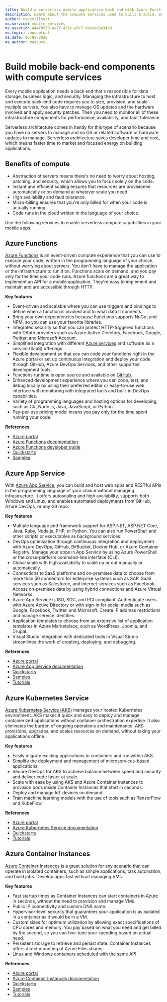 ```yaml
---
title: Build a serverless mobile application back end with Azure Functions and other services
description: Learn about the compute services used to build a solid, serverless mobile application back end.
author: codemillmatt
ms.service: mobile-services
ms.assetid: 444f0959-aa7f-472c-a6c7-9eecea3a34b9
ms.topic: conceptual
ms.date: 06/05/2020
ms.author: masoucou
---
```


# Build mobile back-end components with compute services
Every mobile application needs a back end that's responsible for data storage, business logic, and security. Managing the infrastructure to host and execute back-end code requires you to size, provision, and scale multiple servers. You also have to manage OS updates and the hardware involved and apply security patches. Then you need to monitor all of these infrastructure components for performance, availability, and fault tolerance. 

Serverless architecture comes in handy for this type of scenario because you have no servers to manage and no OS or related software or hardware updates to manage. Serverless architecture saves developer time and cost, which means faster time to market and focused energy on building applications.

## Benefits of compute
- Abstraction of servers means there's no need to worry about hosting, patching, and security, which allows you to focus solely on the code.
- Instant and efficient scaling ensures that resources are provisioned automatically or on demand at whatever scale you need.
- High availability and fault tolerance.
- Micro-billing ensures that you're only billed for when your code is actually running.
- Code runs in the cloud written in the language of your choice.

Use the following services to enable serverless compute capabilities in your mobile apps.

## Azure Functions
[Azure Functions](https://azure.microsoft.com/services/functions/) is an event-driven compute experience that you can use to execute your code, written in the programming language of your choice, without worrying about servers. You don't have to manage the application or the infrastructure to run it on. Functions scale on demand, and you pay only for the time your code runs. Azure functions are a great way to implement an API for a mobile application. They're easy to implement and maintain and are accessible through HTTP.

**Key features**
- Event-driven and scalable where you can use triggers and bindings to define when a function is invoked and to what data it connects.
- Bring your own dependencies because Functions supports NuGet and NPM, so you can use your favorite libraries.
- Integrated security so that you can protect HTTP-triggered functions with OAuth providers such as Azure Active Directory, Facebook, Google, Twitter, and Microsoft Account.
- Simplified integration with different [Azure services](/azure/azure-functions/functions-overview) and software as a service (SaaS) offerings.
- Flexible development so that you can code your functions right in the Azure portal or set up continuous integration and deploy your code through GitHub, Azure DevOps Services, and other supported development tools.
- Functions runtime is open source and available on [GitHub](https://github.com/azure/azure-webjobs-sdk-script).
- Enhanced development experience where you can code, test, and debug locally by using their preferred editor or easy-to-use web interface with monitoring with integrated tools and built-in DevOps capabilities.
- Variety of programming languages and hosting options for developing, such as C#, Node.js, Java, JavaScript, or Python.
- Pay-per-use pricing model means you pay only for the time spent running your code.

**References**
- [Azure portal](https://portal.azure.com)
- [Azure Functions documentation](/azure/azure-functions/)
- [Azure Functions developer guide](/azure/azure-functions/functions-reference)
- [Quickstarts](/azure/azure-functions/functions-create-first-function-vs-code)
- [Samples](/samples/browse/?products=azure-functions&languages=csharp)

## Azure App Service
With [Azure App Service](https://azure.microsoft.com/services/app-service/), you can build and host web apps and RESTful APIs in the programming language of your choice without managing infrastructure. It offers autoscaling and high availability, supports both Windows and Linux, and enables automated deployments from GitHub, Azure DevOps, or any Git repo.

**Key features**
- Multiple language and framework support for ASP.NET, ASP.NET Core, Java, Ruby, Node.js, PHP, or Python. You can also run PowerShell and other scripts or executables as background services.
- DevOps optimization through continuous integration and deployment with Azure DevOps, GitHub, BitBucket, Docker Hub, or Azure Container Registry. Manage your apps in App Service by using Azure PowerShell or the cross-platform command-line interface (CLI).
- Global scale with high availability to scale up or out manually or automatically.
- Connections to SaaS platforms and on-premises data to choose from more than 50 connectors for enterprise systems such as SAP, SaaS services such as Salesforce, and internet services such as Facebook. Access on-premises data by using hybrid connections and Azure Virtual Networks.
- Azure App Service is ISO, SOC, and PCI compliant. Authenticate users with Azure Active Directory or with sign-in for social media such as Google, Facebook, Twitter, and Microsoft. Create IP address restrictions and manage service identities.
- Application templates to choose from an extensive list of application templates in Azure Marketplace, such as WordPress, Joomla, and Drupal.
- Visual Studio integration with dedicated tools in Visual Studio streamlines the work of creating, deploying, and debugging.

**References**
- [Azure portal](https://portal.azure.com/)
- [Azure App Service documentation](/azure/app-service/)
- [Quickstarts](/azure/app-service/app-service-web-get-started-dotnet)
- [Samples](/azure/app-service/samples-cli)
- [Tutorials](/azure/app-service/app-service-web-tutorial-dotnetcore-sqldb)

## Azure Kubernetes Service
[Azure Kubernetes Service (AKS)](https://azure.microsoft.com/services/kubernetes-service/) manages your hosted Kubernetes environment. AKS makes it quick and easy to deploy and manage containerized applications without container orchestration expertise. It also eliminates the burden of ongoing operations and maintenance. AKS provisions, upgrades, and scales resources on demand, without taking your applications offline.

**Key features**
- Easily migrate existing applications to containers and run within AKS.
- Simplify the deployment and management of microservices-based applications.
- Secure DevOps for AKS to achieve balance between speed and security and deliver code faster at scale.
- Scale with ease by using AKS and Azure Container Instances to provision pods inside Container Instances that start in seconds.
- Deploy and manage IoT devices on demand.
- Train machine learning models with the use of tools such as TensorFlow and KubeFlow.

**References**
- [Azure portal](https://portal.azure.com/)
- [Azure Kubernetes Service documentation](/azure/aks/)
- [Quickstarts](/azure/aks/kubernetes-walkthrough-portal)
- [Tutorials](/azure/aks/tutorial-kubernetes-prepare-app)

## Azure Container Instances
[Azure Container Instances](https://azure.microsoft.com/services/container-instances/) is a great solution for any scenario that can operate in isolated containers, such as simple applications, task automation, and build jobs. Develop apps fast without managing VMs.

**Key features**
- Fast startup times as Container Instances can start containers in Azure in seconds, without the need to provision and manage VMs.
- Public IP connectivity and custom DNS name.
- Hypervisor-level security that guarantees your application is as isolated in a container as it would be in a VM.
- Custom sizes for optimum utilization by allowing exact specifications of CPU cores and memory. You pay based on what you need and get billed by the second, so you can fine-tune your spending based on actual need.
- Persistent storage to retrieve and persist state. Container Instances offers direct mounting of Azure Files shares.
- Linux and Windows containers scheduled with the same API.

**References**
- [Azure portal](https://portal.azure.com/)
- [Azure Container Instances documentation](/azure/container-instances/)
- [Quickstarts](/azure/container-instances/container-instances-quickstart-portal)
- [Samples](https://azure.microsoft.com/resources/samples/?sort=0&term=aci)
- [Tutorials](/azure/container-instances/container-instances-tutorial-prepare-app)